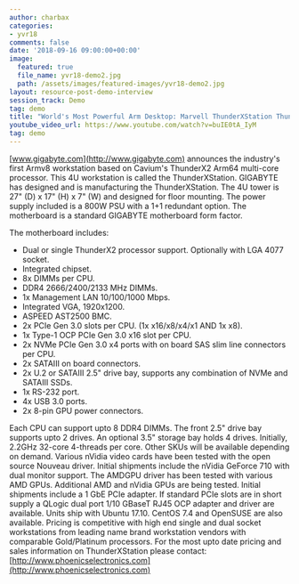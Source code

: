 ```yaml
---
author: charbax
categories:
- yvr18
comments: false
date: '2018-09-16 09:00:00+00:00'
image:
  featured: true
  file_name: yvr18-demo2.jpg
  path: /assets/images/featured-images/yvr18-demo2.jpg
layout: resource-post-demo-interview
session_track: Demo
tag: demo
title: "World's Most Powerful Arm Desktop: Marvell ThunderXStation ThunderX2 Workstation"
youtube_video_url: https://www.youtube.com/watch?v=buIE0tA_IyM
tag: demo
---
```

[www.gigabyte.com](http://www.gigabyte.com) announces the industry's first Armv8 workstation based on Cavium's ThunderX2 Arm64 multi-core processor. This 4U workstation is called the ThunderXStation. GIGABYTE has designed and is manufacturing the ThunderXStation. The 4U tower is 27" (D) x 17" (H) x 7" (W) and designed for floor mounting. The power supply included is a 800W PSU with a 1+1 redundant option. The motherboard is a standard GIGABYTE motherboard form factor. 

The motherboard includes:
- Dual or single ThunderX2 processor support. Optionally with LGA 4077 socket.
- Integrated chipset.
- 8x DIMMs per CPU.
- DDR4 2666/2400/2133 MHz DIMMs.
- 1x Management LAN 10/100/1000 Mbps.
- Integrated VGA, 1920x1200.
- ASPEED AST2500 BMC.
- 2x PCIe Gen 3.0 slots per CPU. (1x x16/x8/x4/x1 AND 1x x8).
- 1x Type-1 OCP PCIe Gen 3.0 x16 slot per CPU.
- 2x NVMe PCIe Gen 3.0 x4 ports with on board SAS slim line connectors per CPU.
- 2x SATAIII on board connectors.
- 2x U.2 or SATAIII 2.5" drive bay, supports any combination of NVMe and SATAIII SSDs.
- 1x RS-232 port.
- 4x USB 3.0 ports.
- 2x 8-pin GPU power connectors.

Each CPU can support upto 8 DDR4 DIMMs. The front 2.5" drive bay supports upto 2 drives. An optional 3.5" storage bay holds 4 drives. Initially, 2.2GHz 32-core 4-threads per core. Other SKUs will be available depending on demand. Various nVidia video cards have been tested with the open source Nouveau driver.  Initial shipments include the nVidia GeForce 710 with dual monitor support. The AMDGPU driver has been tested with various AMD GPUs. Additional AMD and nVidia GPUs are being tested.  Initial shipments include a 1 GbE PCIe adapter. If standard PCIe slots are in short supply a QLogic dual port 1/10 GBaseT RJ45 OCP adapter and driver are available. Units ship with Ubuntu 17.10. CentOS 7.4 and OpenSUSE are also available.  Pricing is competitive with high end single and dual socket workstations from leading name brand workstation vendors with comparable Gold/Platinum processors. For the most upto date pricing and sales information on ThunderXStation please contact: [http://www.phoenicselectronics.com](http://www.phoenicselectronics.com)